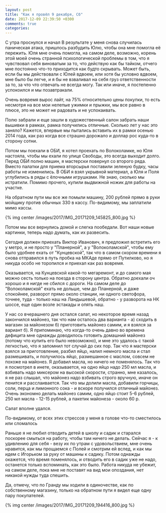 ```yaml
---
layout: post
title: "Как я провёл 9 декабря, Сб"
date: 2017-12-09 22:39:50 +0300
comments: true
categories: 
---
```

С утра проснулся и начал 
В результате у меня снова случилась паническая атака, пришлось разбудить Юлю, чтобы она мне помогла её пережить. Юля мне очень помогла, на самом деле, возможно, корень этой моей очень странной психологической проблемы в том, что я чувствовал себя виноватым за то, что действую как бы тайком, отчего мне постоянно что-то приходится как будто скрывать. Может быть, если бы мы действовали с Юлей вдвоем, или хотя бы условно вдвоем, мне было бы легче, и я бы не взваливал на себя груз ответственности за то, за что что отвечать не всегда могу. Так или иначе, я постепенно успокоился и мы позавтракали.

Очень вовремя вырос лайт, на 75% относительно цены покупки, то есть несмотря на все мои нелепые ужимки и прыжки, мы все равно в плюсе, это не может не радовать и не успокаивать.


Полю забрали и еще зашли в художественный салон забрать наши вышивки в рамках, рамка получились отличные. Сколько лет у нас это заняло? Кажется, впервые мы пытались вставить их в рамки осенью 2014 года, как раз когда все страшно дорожало и доллар рос куда-то в сторону сотни. 

Потом мы поехали в ОБИ, я хотел проехать по Волоколамке, но Юля настояла, чтобы мы ехали по улице Свободы, это всегда выходит долго. Перед ОБИ полно машин, я мастерски повернул со второго ряда. Вместо палатки для приема вторсырья поставили зеленую будку, часы работы не изменились. В ОБИ я взял укрывной материал, а Юля и Поля углубились в ряды с ёлочными игрушками. Не знаю, сколько мы истратили. Помимо прочего, купили выдвижной ножик для работы на участке.

На обратном пути мы все же помыли машину, 200 рублей прямо в руки мойщику против обычных 330 в кассу. По-видимому, мы заплатили мимо кассы. 
 
{% img center /images/2017/IMG_20171209_145825_800.jpg %}

Потом мы все вернулись домой и слегка пообедали. Вот наши новые картинки, теперь надо думать, как их развесить.


Сегодня должен приехать Виктор Иванович, я предложил встретить его у метро, и не просто у "Планерной", а у "Волоколамской", чтобы ему было удобнее ехать от "Кунцевской", так что в самом скором времени я снова отправился в путь пробка на МКАде прямо от Путилково, но я никуда особо не торопился и приехал как раз вовремя.

Оказывается, на Кунцевской какой-то мегаремонт, и до самого мая можно сесть только на поезда в сторону центра. Обратно доехали оч хорошо и я нигде не сбился с дороги. На самом деле до "Волоколамской" ехать не дольше, чем до Планерной, и даже спокойнее, разворот прямо около станции, ни одного светофора, точнее, туда - только наш на Ландышевой, обратно - у разворота на НК шоссе, еще один возле эстакады и опять наш.

У нас со вчерашнего дня остался салат, но некоторое время назад закончился майонез, так что нам осталось два варианта - а) сходить в магазин за майонезом б) приготовить майонез самим, и я взялся за вариант б). Я припоминаю, что когда-то очень давно во времена дефицита мне однажды доводилось готовить домашний майонез (потому что купить его было невозможно), и мне это удалось с такой легкостью, что я запомнил тот случай до сих пор. Так что я мастерски взялся за приготовление, разбил яйцо, налил немного масла и стал размешивать, и получилось яйцо, размешанное с маслом, совсем не похоже на майонез. Я добавил масла, но ничего не поменялось. Так что я посмотрел в инете, оказывается, на одно яйцо надо 250 мл масла, и взбивать надо миксером на высокой скорости, странно, мне казалось, я не раз слышал, что майонез надо взбивать строго вручную, иначе он пенится и расслаивается. Так что мы долили масла, добавили горчицы, соли, перца и лимонного сока - и вскоре получился отличный майонез. Очень экономно делать майонез самим, одно яйцо стоит 5-6 рублей, 250 мл масла - 12-15 рублей, а пакетик майонеза - около 60 р.

Салат вполне удался.

По-видимому, от всех этих стрессов у меня в голове что-то сместилось или сломалось

Раньше я не любил отводить детей в школу и садик и старался поскорее смыться на работу, чтобы там ничего не делать. Сейчас я - к удивлению для себя - везу их по утрам с удовольствием, мне очень нравится, как мы прощаемся с Полей и смотрим ей вслед, и как мы идем с Игорьком за руку от машины к садику. Потом однажды окажется, что время поменялось, и отводить его в садик уже не надо, останется только вспоминать, как это было. Работа никуда не убежит, на самом деле, пока мне не поставят на вид мои опоздания, нет никакой нужды туда спешить.

Да, отмечу, что по Гранду мы ходили в одиночестве, как по собственному магазину, только на обратном пути я видел еще одну пару покупателей.

{% img center /images/2017/IMG_20171209_194416_800.jpg %}
